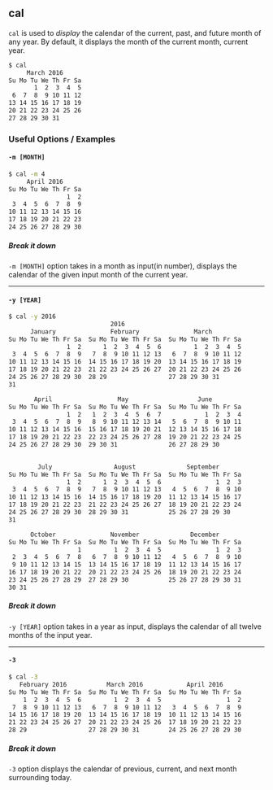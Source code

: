---
---

cal
-------

`cal`  is used to _display_ the calendar of the current, past, and future month of any year. By default, it displays the month of the current month, current year.

~~~ bash
$ cal
     March 2016       
Su Mo Tu We Th Fr Sa  
       1  2  3  4  5  
 6  7  8  9 10 11 12  
13 14 15 16 17 18 19  
20 21 22 23 24 25 26  
27 28 29 30 31
~~~

<!--more-->

### Useful Options / Examples

#### `-m [MONTH]`
~~~ bash
$ cal -m 4
     April 2016       
Su Mo Tu We Th Fr Sa  
                1  2  
 3  4  5  6  7  8  9  
10 11 12 13 14 15 16  
17 18 19 20 21 22 23  
24 25 26 27 28 29 30 
~~~

##### Break it down

`-m [MONTH]` option takes in a month as input(in number), displays the calendar of the given input month of the current year.

-----------------------

#### `-y [YEAR]`
~~~ bash
$ cal -y 2016
                            2016
      January               February               March          
Su Mo Tu We Th Fr Sa  Su Mo Tu We Th Fr Sa  Su Mo Tu We Th Fr Sa  
                1  2      1  2  3  4  5  6         1  2  3  4  5  
 3  4  5  6  7  8  9   7  8  9 10 11 12 13   6  7  8  9 10 11 12  
10 11 12 13 14 15 16  14 15 16 17 18 19 20  13 14 15 16 17 18 19  
17 18 19 20 21 22 23  21 22 23 24 25 26 27  20 21 22 23 24 25 26  
24 25 26 27 28 29 30  28 29                 27 28 29 30 31        
31                                                                

       April                  May                   June          
Su Mo Tu We Th Fr Sa  Su Mo Tu We Th Fr Sa  Su Mo Tu We Th Fr Sa  
                1  2   1  2  3  4  5  6  7            1  2  3  4  
 3  4  5  6  7  8  9   8  9 10 11 12 13 14   5  6  7  8  9 10 11  
10 11 12 13 14 15 16  15 16 17 18 19 20 21  12 13 14 15 16 17 18  
17 18 19 20 21 22 23  22 23 24 25 26 27 28  19 20 21 22 23 24 25  
24 25 26 27 28 29 30  29 30 31              26 27 28 29 30        
                                                                  

        July                 August              September        
Su Mo Tu We Th Fr Sa  Su Mo Tu We Th Fr Sa  Su Mo Tu We Th Fr Sa  
                1  2      1  2  3  4  5  6               1  2  3  
 3  4  5  6  7  8  9   7  8  9 10 11 12 13   4  5  6  7  8  9 10  
10 11 12 13 14 15 16  14 15 16 17 18 19 20  11 12 13 14 15 16 17  
17 18 19 20 21 22 23  21 22 23 24 25 26 27  18 19 20 21 22 23 24  
24 25 26 27 28 29 30  28 29 30 31           25 26 27 28 29 30     
31                                                                

      October               November              December        
Su Mo Tu We Th Fr Sa  Su Mo Tu We Th Fr Sa  Su Mo Tu We Th Fr Sa  
                   1         1  2  3  4  5               1  2  3  
 2  3  4  5  6  7  8   6  7  8  9 10 11 12   4  5  6  7  8  9 10  
 9 10 11 12 13 14 15  13 14 15 16 17 18 19  11 12 13 14 15 16 17  
16 17 18 19 20 21 22  20 21 22 23 24 25 26  18 19 20 21 22 23 24  
23 24 25 26 27 28 29  27 28 29 30           25 26 27 28 29 30 31  
30 31                                                             
~~~

##### Break it down

`-y [YEAR]` option takes in a year as input, displays the calendar of all twelve months of the input year.

-----------------------

#### `-3`
~~~ bash
$ cal -3
   February 2016           March 2016            April 2016       
Su Mo Tu We Th Fr Sa  Su Mo Tu We Th Fr Sa  Su Mo Tu We Th Fr Sa  
    1  2  3  4  5  6         1  2  3  4  5                  1  2  
 7  8  9 10 11 12 13   6  7  8  9 10 11 12   3  4  5  6  7  8  9  
14 15 16 17 18 19 20  13 14 15 16 17 18 19  10 11 12 13 14 15 16  
21 22 23 24 25 26 27  20 21 22 23 24 25 26  17 18 19 20 21 22 23  
28 29                 27 28 29 30 31        24 25 26 27 28 29 30  
~~~

##### Break it down

`-3` option displays the calendar of previous, current, and next month surrounding today.
